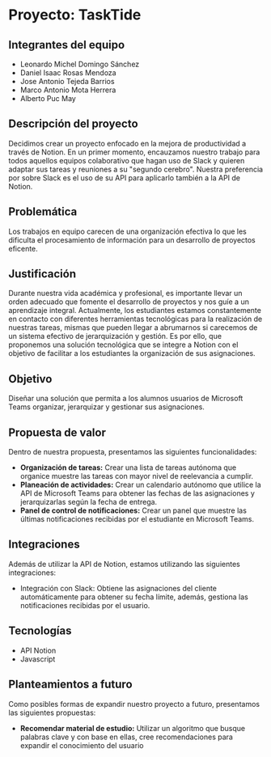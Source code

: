 # Proyecto: TaskTide

## Integrantes del equipo
- Leonardo Michel Domingo Sánchez
- Daniel Isaac Rosas Mendoza
- Jose Antonio Tejeda Barrios
- Marco Antonio Mota Herrera
- Alberto Puc May

## Descripción del proyecto
Decidimos crear un proyecto enfocado en la mejora de productividad a través de Notion. En un primer momento, encauzamos nuestro trabajo para todos aquellos equipos colaborativo que hagan uso de  Slack y quieren adaptar sus tareas y reuniones a su "segundo cerebro". Nuestra preferencia por sobre Slack es el uso de su API para aplicarlo también a la API de Notion.

## Problemática
Los trabajos en equipo carecen de una organización efectiva lo que les dificulta el procesamiento de información para un desarrollo de proyectos eficente.

## Justificación
Durante nuestra vida académica y profesional, es importante llevar un orden adecuado que fomente el desarrollo de proyectos y nos guíe a un aprendizaje integral. Actualmente, los estudiantes estamos constantemente en contacto con diferentes herramientas tecnológicas para la realización de nuestras tareas, mismas que pueden llegar a abrumarnos si carecemos de un sistema efectivo de jerarquización y gestión. Es por ello, que proponemos una solución tecnológica que se integre a Notion con el objetivo de facilitar a los estudiantes la organización de sus asignaciones.

## Objetivo
Diseñar una solución que permita a los alumnos usuarios de Microsoft Teams organizar, jerarquizar y gestionar sus asignaciones.

## Propuesta de valor
Dentro de nuestra propuesta, presentamos las siguientes funcionalidades:
- **Organización de tareas:** Crear una lista de tareas autónoma que organice muestre las tareas con mayor nivel de reelevancia a cumplir.
- **Planeación de actividades:** Crear un calendario autónomo que utilice la API de Microsoft Teams para obtener las fechas de las asignaciones y jerarquizarlas según la fecha de entrega.
- **Panel de control de notificaciones:** Crear un panel que muestre las últimas notificaciones recibidas por el estudiante en Microsoft Teams.

## Integraciones
Además de utilizar la API de Notion, estamos utilizando las siguientes integraciones:
- Integración con Slack: Obtiene las asignaciones del cliente automáticamente para obtener su fecha límite, además, gestiona las notificaciones recibidas por el usuario.

## Tecnologías
- API Notion
- Javascript

## Planteamientos a futuro
Como posibles formas de expandir nuestro proyecto a futuro, presentamos las siguientes propuestas:
- **Recomendar material de estudio:** Utilizar un algoritmo que busque palabras clave y con base en ellas, cree recomendaciones para expandir el conocimiento del usuario